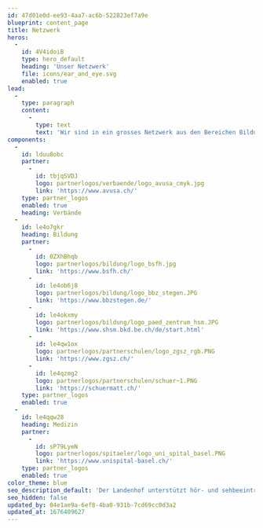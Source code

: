 ```yaml
---
id: 47d01e0d-ee93-4aa7-ac6b-522823ef7a9e
blueprint: content_page
title: Netzwerk
heros:
  -
    id: 4V4idoiB
    type: hero_default
    heading: 'Unser Netzwerk'
    file: icons/ear_and_eye.svg
    enabled: true
lead:
  -
    type: paragraph
    content:
      -
        type: text
        text: 'Wir sind in ein grosses Netzwerk aus den Bereichen Bildung, Medizin und Technik eingebunden, pflegen langjährige Beziehungen zu unseren Kooperationspartner:innen.'
components:
  -
    id: lduu8obc
    partner:
      -
        id: tbjqSVDJ
        logo: partnerlogos/verbaende/logo_avusa_cmyk.jpg
        link: 'https://www.avusa.ch/'
    type: partner_logos
    enabled: true
    heading: Verbände
  -
    id: le4o7gkr
    heading: Bildung
    partner:
      -
        id: 0ZXhBhqb
        logo: partnerlogos/bildung/logo_bsfh.jpg
        link: 'https://www.bsfh.ch/'
      -
        id: le4ob6j8
        logo: partnerlogos/bildung/logo_bbz_stegen.JPG
        link: 'https://www.bbzstegen.de/'
      -
        id: le4okxmy
        logo: partnerlogos/bildung/logo_paed_zentrum_hsm.JPG
        link: 'https://www.shsm.bkd.be.ch/de/start.html'
      -
        id: le4qw1ox
        logo: partnerlogos/partnerschulen/logo_zgsz_rgb.PNG
        link: 'https://www.zgsz.ch/'
      -
        id: le4qzmg2
        logo: partnerlogos/partnerschulen/schuer~1.PNG
        link: 'https://schuermatt.ch/'
    type: partner_logos
    enabled: true
  -
    id: le4qqw28
    heading: Medizin
    partner:
      -
        id: sP79LyeN
        logo: partnerlogos/spitaeler/logo_uni_spital_basel.PNG
        link: 'https://www.unispital-basel.ch/'
    type: partner_logos
    enabled: true
color_theme: blue
seo_description_default: 'Der Landenhof unterstützt hör- und sehbeeinträchtigte Kinder & Jugendliche in ihrem selbstbestimmten Leben durch Förderung ihrer Fähigkeiten & Entwicklung'
seo_hidden: false
updated_by: 04e1ae9a-6ef8-4ba0-931b-7cd69cc0d3a2
updated_at: 1676409627
---
```


